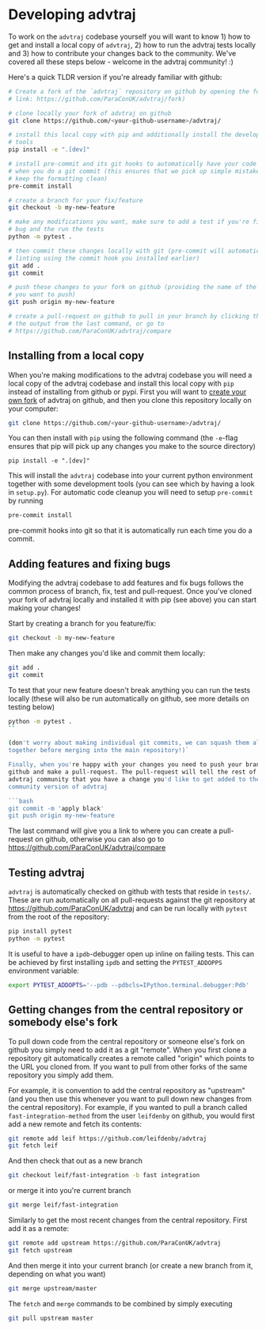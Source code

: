 # Developing advtraj

To work on the `advtraj` codebase yourself you will want to know 1) how to get
and install a local copy of `advtraj`, 2) how to run the advtraj tests locally
and 3) how to contribute your changes back to the community. We've covered all
these steps below - welcome in the advtraj community! :)

Here's a quick TLDR version if you're already familiar with github:

```bash
# Create a fork of the `advtraj` repository on github by opening the following
# link: https://github.com/ParaConUK/advtraj/fork)

# clone locally your fork of advtraj on github
git clone https://github.com/<your-github-username>/advtraj/

# install this local copy with pip and additionally install the development
# tools
pip install -e ".[dev]"

# install pre-commit and its git hooks to automatically have your code linted
# when you do a git commit (this ensures that we pick up simple mistakes and
# keep the formatting clean)
pre-commit install

# create a branch for your fix/feature
git checkout -b my-new-feature

# make any modifications you want, make sure to add a test if you're fixing a
# bug and the run the tests
python -m pytest .

# then commit these changes locally with git (pre-commit will automatically run
# linting using the commit hook you installed earlier)
git add .
git commit

# push these changes to your fork on github (providing the name of the branch
# you want to push)
git push origin my-new-feature

# create a pull-request on github to pull in your branch by clicking the link
# the output from the last command, or go to
# https://github.com/ParaConUK/advtraj/compare
```

## Installing from a local copy

When you're making modifications to the advtraj codebase you will need a local
copy of the advtraj codebase and install this local copy with `pip` instead of
installing from github or pypi. First you will want to [create your own
fork](https://github.com/ParaConUK/advtraj/fork) of advtraj on github, and then
you clone this repository locally on your computer:

```bash
git clone https://github.com/<your-github-username>/advtraj/
```

You can then install with `pip` using the following command (the `-e`-flag
ensures that pip will pick up any changes you make to the source directory)

```
pip install -e ".[dev]"
```

This will install the `advtraj` codebase into your current python environment
together with some development tools (you can see which by having a look in
`setup.py`). For automatic code cleanup you will need to setup `pre-commit` by
running

```bash
pre-commit install
```

pre-commit hooks into git so that it is automatically run each time you do a
commit.


## Adding features and fixing bugs

Modifying the advtraj codebase to add features and fix bugs follows the
common process of branch, fix, test and pull-request. Once you've cloned your
fork of advtraj locally and installed it with pip (see above) you can start
making your changes!

Start by creating a branch for you feature/fix:

```bash
git checkout -b my-new-feature
```

Then make any changes you'd like and commit them locally:

```bash
git add .
git commit
```

To test that your new feature doesn't break anything you can run the tests
locally (these will also be run automatically on github, see more details on
testing below)

```bash
python -m pytest .
``

(don't worry about making individual git commits, we can squash them all
together before merging into the main repository!)`

Finally, when you're happy with your changes you need to push your branch to
github and make a pull-request. The pull-request will tell the rest of the
advtraj community that you have a change you'd like to get added to the
community version of advtraj

```bash
git commit -m 'apply black'
git push origin my-new-feature
```

The last command will give you a link to where you can create a pull-request on
github, otherwise you can also go to
https://github.com/ParaConUK/advtraj/compare


## Testing advtraj

`advtraj` is automatically checked on github with tests that reside in `tests/`.
These are run automatically on all pull-requests against the git
repository at https://github.com/ParaConUK/advtraj and can be run locally
with `pytest` from the root of the repository:

```bash
pip install pytest
python -m pytest
```

It is useful to have a `ipdb`-debugger open up inline on failing
tests. This can be achieved by first installing `ipdb` and setting the
`PYTEST_ADDOPPS` environment variable:

```bash
export PYTEST_ADDOPTS='--pdb --pdbcls=IPython.terminal.debugger:Pdb'
```


## Getting changes from the central repository or somebody else's fork

To pull down code from the central repository or someone else's fork on github
you simply need to add it as a git "remote". When you first clone a repository
git automatically creates a remote called "origin" which points to the URL you
cloned from. If you want to pull from other forks of the same repository you
simply add them.

For example, it is convention to add the central repository as "upstream" (and
you then use this whenever you want to pull down new changes from the central
repository). For example, if you wanted to pull a branch called
`fast-integration-method` from the user `leifdenby` on github, you would first
add a new remote and fetch its contents:

```bash
git remote add leif https://github.com/leifdenby/advtraj
git fetch leif
```

And then check that out as a new branch

```bash
git checkout leif/fast-integration -b fast integration
```

or merge it into you're current branch

```bash
git merge leif/fast-integration
```


Similarly to get the most recent changes from the central repository. First add
it as a remote:

```bash
git remote add upstream https://github.com/ParaConUK/advtraj
git fetch upstream
```

And then merge it into your current branch (or create a new branch from it,
depending on what you want)

```bash
git merge upstream/master
```

The `fetch` and `merge` commands to be combined by simply executing

```bash
git pull upstream master
```
